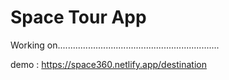 # Space Tour App

Working on................................................................

demo : https://space360.netlify.app/destination

